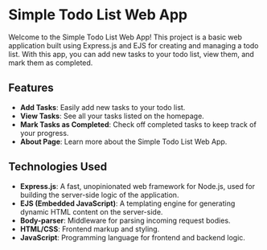 # Simple Todo List Web App

Welcome to the Simple Todo List Web App! This project is a basic web application built using Express.js and EJS for creating and managing a todo list. With this app, you can add new tasks to your todo list, view them, and mark them as completed.

## Features

- **Add Tasks**: Easily add new tasks to your todo list.
- **View Tasks**: See all your tasks listed on the homepage.
- **Mark Tasks as Completed**: Check off completed tasks to keep track of your progress.
- **About Page**: Learn more about the Simple Todo List Web App.

## Technologies Used

- **Express.js**: A fast, unopinionated web framework for Node.js, used for building the server-side logic of the application.
- **EJS (Embedded JavaScript)**: A templating engine for generating dynamic HTML content on the server-side.
- **Body-parser**: Middleware for parsing incoming request bodies.
- **HTML/CSS**: Frontend markup and styling.
- **JavaScript**: Programming language for frontend and backend logic.


